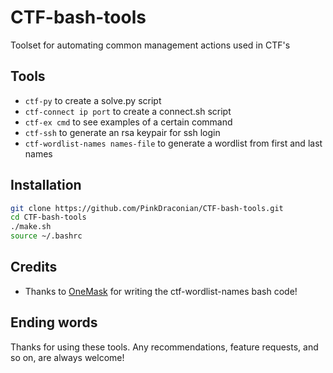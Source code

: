 # CTF-bash-tools
Toolset for automating common management actions used in CTF's

## Tools
- `ctf-py` to create a solve.py script
- `ctf-connect ip port` to create a connect.sh script
- `ctf-ex cmd` to see examples of a certain command
- `ctf-ssh` to generate an rsa keypair for ssh login
- `ctf-wordlist-names names-file` to generate a wordlist from first and last names

## Installation
```bash
git clone https://github.com/PinkDraconian/CTF-bash-tools.git
cd CTF-bash-tools
./make.sh
source ~/.bashrc
```

## Credits
- Thanks to [OneMask](https://gitlab.com/onemask) for writing the ctf-wordlist-names bash code!

## Ending words
Thanks for using these tools.
Any recommendations, feature requests, and so on, are always welcome!
